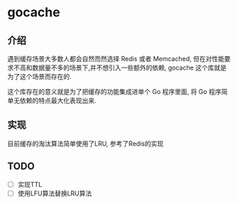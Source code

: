 # gocache


## 介绍

遇到缓存场景大多数人都会自然而然选择 Redis 或者 Memcached, 但在对性能要求不高和数据量不多的场景下,并不想引入一些额外的依赖, gocache 这个库就是为了这个场景而存在的.

这个库存在的意义就是为了把缓存的功能集成进单个 Go 程序里面, 将 Go 程序简单无依赖的特点最大化表现出来.

## 实现

目前缓存的淘汰算法简单使用了LRU, 参考了Redis的实现

## TODO

- [ ] 实现TTL
- [ ] 使用LFU算法替换LRU算法